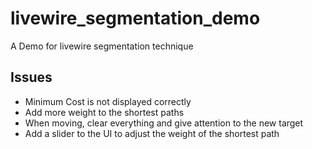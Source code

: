 # livewire_segmentation_demo

A Demo for livewire segmentation technique

## Issues

- Minimum Cost is not displayed correctly
- Add more weight to the shortest paths
- When moving, clear everything and give attention to the new target
- Add a slider to the UI to adjust the weight of the shortest path
